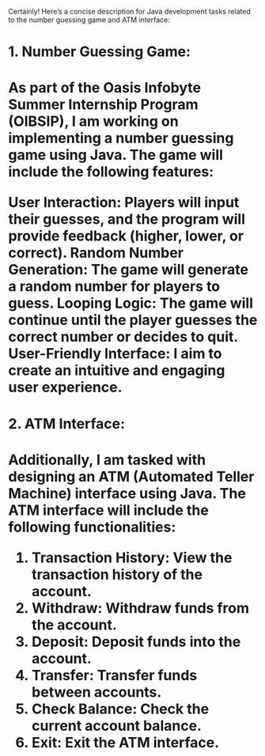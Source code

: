 
Certainly! Here’s a concise description for Java development tasks related to the number guessing game and ATM interface:

<h1>1. Number Guessing Game:<h1>
As part of the Oasis Infobyte Summer Internship Program (OIBSIP), I am working on implementing a number guessing game using Java.
The game will include the following features:

User Interaction: Players will input their guesses, and the program will provide feedback (higher, lower, or correct).
Random Number Generation: The game will generate a random number for players to guess.
Looping Logic: The game will continue until the player guesses the correct number or decides to quit.
User-Friendly Interface: I aim to create an intuitive and engaging user experience.

<h1>2. ATM Interface:<h1>
Additionally, I am tasked with designing an ATM (Automated Teller Machine) interface using Java. The ATM interface will include the following functionalities:

1. Transaction History: View the transaction history of the account.
2. Withdraw: Withdraw funds from the account.
3. Deposit: Deposit funds into the account.
4. Transfer: Transfer funds between accounts.
5. Check Balance: Check the current account balance.
6. Exit: Exit the ATM interface.
